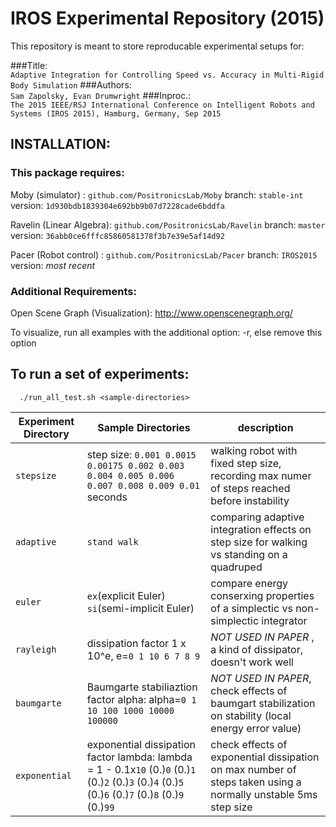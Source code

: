 # IROS Experimental Repository (2015)
This repository is meant to store reproducable experimental setups for:

###Title:    
`Adaptive Integration for Controlling Speed vs. Accuracy in Multi-Rigid Body Simulation`
###Authors:  
`Sam Zapolsky, Evan Drumwright`
###Inproc.:  
`The 2015 IEEE/RSJ International Conference on Intelligent Robots and Systems (IROS 2015), Hamburg, Germany, Sep 2015`

## INSTALLATION:
###  This package requires: 
Moby (simulator)        : `github.com/PositronicsLab/Moby`
                  branch: `stable-int`
                 version: `1d930bdb1839304e692bb9b07d7228cade6bddfa`

Ravelin (Linear Algebra): `github.com/PositronicsLab/Ravelin`
                  branch: `master`
                 version: `36abb0ce6fffc85860581378f3b7e39e5af14d92`


Pacer (Robot control)   : `github.com/PositronicsLab/Pacer`
                  branch: `IROS2015`
                 version: *most recent*
###  Additional Requirements:
Open Scene Graph (Visualization): http://www.openscenegraph.org/
  
To visualize, run all examples with the additional option: -r, else remove this option

## To run a set of experiments: 
```
  ./run_all_test.sh <sample-directories>
```
  Experiment Directory | Sample Directories | description
  -------------- | ------------ | ----------------
  `stepsize`       | step size: `0.001 0.0015  0.00175 0.002 0.003 0.004 0.005 0.006 0.007 0.008 0.009 0.01` seconds | walking robot with fixed step size, recording max numer of steps reached before instability
  `adaptive`       | `stand walk` | comparing adaptive integration effects on step size for walking vs standing on a quadruped
  `euler`          | `ex`(explicit Euler)  `si`(semi-implicit Euler) | compare energy conserxing properties of a simplectic vs non-simplectic integrator
  `rayleigh`       | dissipation factor 1 x 10^e, e=`0 1 10 6 7 8 9` | *NOT USED IN PAPER* , a kind of dissipator, doesn't work well 
  `baumgarte`      | Baumgarte stabiliaztion factor alpha: alpha=`0 1 10 100 1000 10000 100000` | *NOT USED IN PAPER*, check effects of baumgart stabilization on stability (local energy error value)
  `exponential`    | exponential dissipation factor lambda: lambda = 1 - 0.1x`10` (0.)`0` (0.)`1` (0.)`2` (0.)`3` (0.)`4` (0.)`5` (0.)`6` (0.)`7` (0.)`8` (0.)`9` (0.)`99` | check effects of exponential dissipation on max number of     steps taken using a normally unstable 5ms step size
